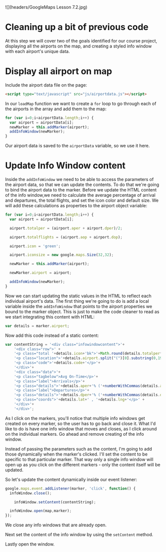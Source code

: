 ![](headers/GoogleMaps Lesson 7.2.jpg)
# Cleaning up a bit of previous code

At this step we will cover two of the goals identified for our course project, displaying all the airports on the map, and creating a styled info window with each airport's unique data.

# Display all airport on map

Include the airport data file on the page:

```html
<script type="text/javascript" src="js/airportdata.js"></script> 
```

In our `loadMap` function we want to create a `for` loop to go through each of the airports in the array and add them to the map:

```js
for (var i=0;i<airportData.length;i++) {
  var airport = airportData[i];
  newMarker = this.addMarker(airport);
  addInfoWindow(newMarker);
}
```

Our airport data is saved to the `airportData` variable, so we use it here.

# Update Info Window content

Inside the `addInfoWindow` we need to be able to access the parameters of the airport data, so that we can update the contents. To do that we're going to bind the airport data to the marker. Before we update the HTML content of the info window,we need to calculate the average percentage of arrival and departures, the total flights, and set the icon color and default size. We will add these calculations as properties to the airport object variable:

```js
for (var i=0;i<airportData.length;i++) {
  var airport = airportData[i];

  airport.totalper = (airport.aper + airport.dper)/2;

  airport.totalflights = (airport.aop + airport.dop);

  airport.icon = 'green';

  airport.iconsize = new google.maps.Size(32,32);

  newMarker = this.addMarker(airport);

  newMarker.airport = airport;

  addInfoWindow(newMarker);
}
```

Now we can start updating the static values in the HTML to reflect each individual airport's data. The first thing we're going to do is add a local variable inside the `addInfoWindow` that points to the airport properties we bound to the marker object. This is just to make the code cleaner to read as we start integrating this content with HTML:

```js
var details = marker.airport;
```

Now add this code instead of a static content:

```js
var contentString = '<div class="infowindowcontent">'+
    '<div class="row">' +
    '<p class="total '+details.icon+'bk">'+Math.round(details.totalper*10)/10+'%</p>'+
    '<p class="location">'+details.airport.split("(")[0].substring(0,19)+'</p>'+
    '<p class="code">'+details.code+'</p>'+
    '</div>'+
    '<div class="data">'+
    '<p class="tagbelow">Avg On-Time</p>'+
    '<p class="label">Arrivals</p>'+
    '<p class="details">'+details.aper+'% ('+numberWithCommas(details.aop)+')</p>' +
    '<p class="label">Departures</p>'+
    '<p class="details">'+details.dper+'% ('+numberWithCommas(details.dop)+')</p>' +
    '<p class="coords">'+details.lat+' , '+details.lng+'</p>' +
    '</div>'+
    '</div>';
```

As I click on the markers, you'll notice that multiple info windows get created on every marker, so the user has to go back and close it. What I'd like to do is have one info window that moves and closes, as I click around on the individual markers. Go ahead and remove creating of the info window.

Instead of passing the parameters such as the content, I'm going to add those dynamically when the marker's clicked. I'll set the content to be specific to that particular marker. That way only a single info window will open up as you click on the different markers - only the content itself will be updated.

So let's update the content dynamically inside our event listener:

```js
google.maps.event.addListener(marker, 'click', function() {
  infoWindow.close();

 	infoWindow.setContent(contentString);

  infoWindow.open(map,marker);
});
```

We close any info windows that are already open.

Next set the content of the info window by using the `setContent` method.

Lastly open the window.